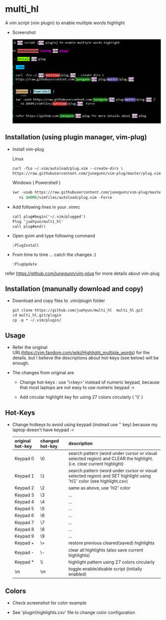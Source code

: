 # multi_hl

 A vim script (vim plugin) to enable multiple words highlight

 - Screenshot

	![multi_hl](screenshot.png)

## Installation (using plugin manager, vim-plug)

 - Install vim-plug

	Linux
	```
	curl -fLo ~/.vim/autoload/plug.vim --create-dirs \
	https://raw.githubusercontent.com/junegunn/vim-plug/master/plug.vim
	```

	Windows ( Powershell )
	```csh
	iwr -useb https://raw.githubusercontent.com/junegunn/vim-plug/master/plug.vim |`
	   ni $HOME/vimfiles/autoload/plug.vim -Force
	```



 - Add following lines in your .vimrc

	```
	call plug#begin('~/.vim/plugged')
	Plug 'juehyun/multi_hl'
	call plug#end()
	```


 - Open gvim and type following command
	```
	:PlugInstall
	```

 - From time to time ... catch the changes :)
	```
	:PlugUpdate
	```

refer https://github.com/junegunn/vim-plug for more details about vim-plug

## Installation (manunally download and copy)

 - Download and copy files to .vim/plugin folder

	```
	git clone https://github.com/juehyun/multi_hl  multi_hl.git
	cd multi_hl.git/plugin
	cp -p * ~/.vim/plugin/
	```

## Usage

 - Refer the original URL(https://vim.fandom.com/wiki/Highlight_multiple_words) for the details. but I believe the descriptions about hot-keys (see below) will be enough.

 - The changes from original are

   - Change hot-keys : use '\\\<key\>' instead of numeric keypad, because that most laptops are not easy to use numeric keypad :<

   - Add circular highlight key for using 27 colors circularly ( '\\\\' )

## Hot-Keys

 - Change hotkeys to avoid using keypad (instead use '\' key) because my laptop doesn't have keypad  :<

   | original hot-key | changed hot-key    | description                                                                                                          |
   | ---------------- | ------------------ | ----------------------------------                                                                                   |
   | Keypad 0         | \0                 | search pattern (word under cursor or visual selected region) and CLEAR the highlight. (i.e. clear current highlight) |
   | Keypad 1         | \1                 | search pattern (word under cursor or visual selected region) and SET highlight using 'hl1' color (see highlight.csv) |
   | Keypad 2         | \2                 | same as above, use 'hl2' color                                                                                       |
   | Keypad 3         | \3                 | ...                                                                                                                  |
   | Keypad 4         | \4                 | ...                                                                                                                  |
   | Keypad 5         | \5                 | ...                                                                                                                  |
   | Keypad 6         | \6                 | ...                                                                                                                  |
   | Keypad 7         | \7                 | ...                                                                                                                  |
   | Keypad 8         | \8                 | ...                                                                                                                  |
   | Keypad 9         | \9                 | ...                                                                                                                  |
   | Keypad +         | \\=                | restore previous cleared(saved) highlights                                                                           |
   | Keypad -         | \\-                | clear all highlights (also save current highlights)                                                                  |
   | Keypad *         | \\\                | highlight pattern using 27 colors circularly                                                                         |
   | \m               | \m                 | toggle enable/disable script (initially enabled)                                                                     |


## Colors

 - Check screenshot for color example

 - See 'plugin\highlights.csv' file to change color configuration
